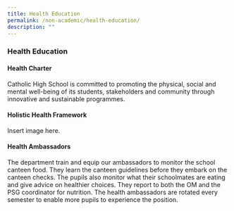```yaml
---
title: Health Education
permalink: /non-academic/health-education/
description: ""
---
```

### Health Education

#### Health Charter

Catholic High School is committed to promoting the physical, social and mental well-being of its students, stakeholders and community through innovative and sustainable programmes.


#### Holistic Health Framework
Insert image here.

#### Health Ambassadors 
The department train and equip our ambassadors to monitor the school canteen food. They learn the canteen guidelines before they embark on the canteen checks. The pupils also monitor what their schoolmates are eating and give advice on healthier choices. They report to both the OM and the PSG coordinator for nutrition. The health ambassadors are rotated every semester to enable more pupils to experience the position.